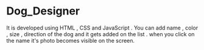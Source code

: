 # Dog_Designer
It is developed using HTML , CSS and JavaScript . You can add name , color , size , direction of the dog and it gets added on the list . when you click on the name it's photo becomes visible on the screen. 
